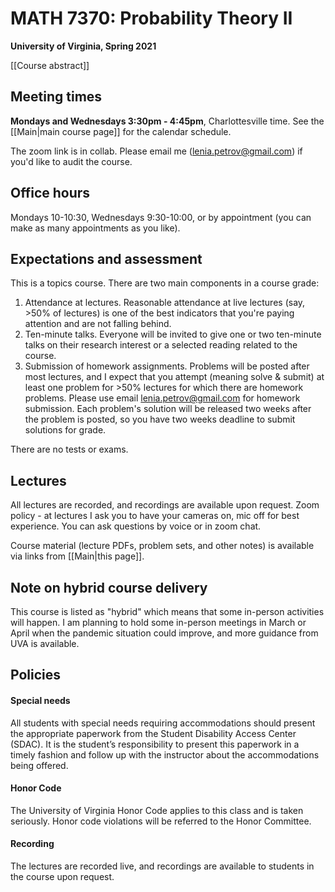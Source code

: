 # MATH 7370: Probability Theory II

**University of Virginia, Spring 2021**

[[Course abstract]]

## Meeting times 

**Mondays and Wednesdays 3:30pm - 4:45pm**, Charlottesville time. See the [[Main|main course page]] for the calendar schedule.

The zoom link is in collab. Please email me ([lenia.petrov@gmail.com](mailto:lenia.petrov@gmail.com)) if you'd like to audit the course.

## Office hours

Mondays 10-10:30, Wednesdays 9:30-10:00, or by appointment (you can make as many appointments as you like).

## Expectations and assessment

This is a topics course. There are two main components in a course grade:

1. Attendance at lectures. Reasonable attendance at live lectures (say, >50% of lectures) is one of the best indicators that you're paying attention and are not falling behind.
2. Ten-minute talks. Everyone will be invited to give one or two ten-minute talks on their research interest or a selected reading related to the course.
3. Submission of homework assignments. Problems will be posted after most lectures, and I expect that you attempt (meaning solve & submit) at least one problem for >50% lectures for which there are homework problems. Please use email [lenia.petrov@gmail.com](mailto:lenia.petrov@gmail.com) for homework submission. Each problem's solution will be released two weeks after the problem is posted, so you have two weeks deadline to submit solutions for grade.

There are no tests or exams.

## Lectures

All lectures are recorded, and recordings are available upon request. Zoom policy - at lectures I ask you to have your cameras on, mic off for best experience. You can ask questions by voice or in zoom chat.

Course material (lecture PDFs, problem sets, and other notes) is available via links from [[Main|this page]].

## Note on hybrid course delivery

This course is listed as "hybrid" which means that some in-person activities will happen. I am planning to hold some in-person meetings in March or April when the pandemic situation could improve, and more guidance from UVA is available.

## Policies

#### Special needs

All students with special needs requiring accommodations should present the appropriate paperwork from the Student Disability Access Center (SDAC). It is the student’s responsibility to present this paperwork in a timely fashion and follow up with the instructor about the accommodations being offered. 

#### Honor Code

The University of Virginia Honor Code applies to this class and is taken seriously. Honor code violations will be referred to the Honor Committee.

#### Recording

The lectures are recorded live, and recordings are available to students in the course upon request.
